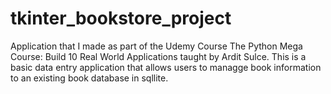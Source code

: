# tkinter_bookstore_project
Application that I made as part of the Udemy Course The Python Mega Course: Build 10 Real World Applications taught by Ardit Sulce.
This is a basic data entry application that allows users to managge book information to an existing book database in sqllite.
